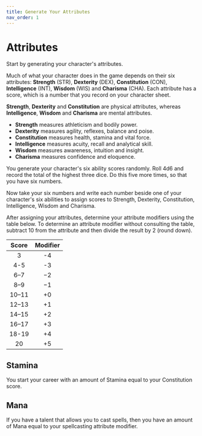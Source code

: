 ```yaml
---
title: Generate Your Attributes
nav_order: 1
---
```


# Attributes
Start by generating your character's attributes.

Much of what your character does in the game depends on their six attributes: **Strength** (STR), **Dexterity** (DEX), **Constitution** (CON), **Intelligence** (INT), **Wisdom** (WIS) and **Charisma** (CHA). Each attribute has a score, which is a number that you record on your character sheet.

**Strength**, **Dexterity** and **Constitution** are physical attributes, whereas **Intelligence**, **Wisdom** and **Charisma** are mental attributes.

* **Strength** measures athleticism and bodily power.
* **Dexterity** measures agility, reflexes, balance and poise.
* **Constitution** measures health, stamina and vital force.
* **Intelligence** measures acuity, recall and analytical skill.
* **Wisdom** measures awareness, intuition and insight.
* **Charisma** measures confidence and eloquence.

You generate your character's six ability scores randomly. Roll 4d6 and record the total of the highest three dice. Do this five more times, so that you have six numbers.

Now take your six numbers and write each number beside one of your character's six abilities to assign scores to Strength, Dexterity, Constitution, Intelligence, Wisdom and Charisma.

After assigning your attributes, determine your attribute modifiers using the table below. To determine an attribute modifier without consulting the table, subtract 10 from the attribute and then divide the result by 2 (round down).

| Score | Modifier |
|:-----:|:--------:|
| 3     | -4 |
| 4-5   | -3 |
| 6–7   | −2 |
| 8–9   | −1 |
| 10–11 | +0 |
| 12–13 | +1 |
| 14–15 | +2 |
| 16–17 | +3 |
| 18-19 | +4 |
| 20    | +5 |

## Stamina
You start your career with an amount of Stamina equal to your Constitution score.

## Mana
If you have a talent that allows you to cast spells, then you have an amount of Mana equal to your spellcasting attribute modifier.
